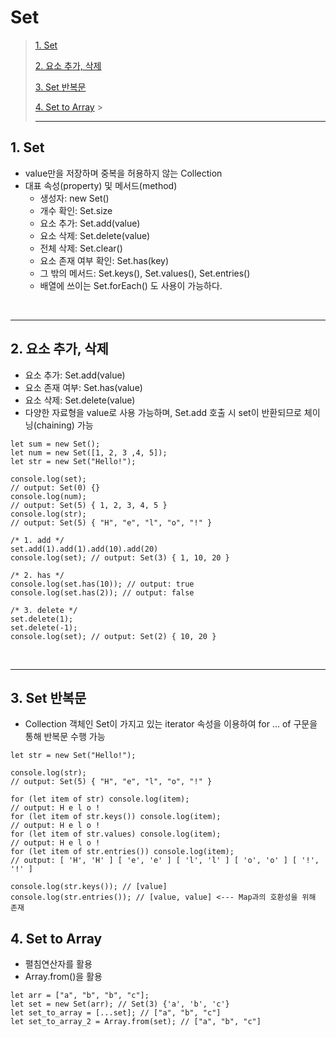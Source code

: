# Set

> [1. Set](#1-set)
>
> [2. 요소 추가, 삭제](#2-요소-추가-삭제)
>
> [3. Set 반복문](#3-set-반복문)
>
> [4. Set to Array](#4-set-to-array) > <br><hr>

## 1. Set

- value만을 저장하며 중복을 허용하지 않는 Collection
- 대표 속성(property) 및 메서드(method)
  - 생성자: new Set()
  - 개수 확인: Set.size
  - 요소 추가: Set.add(value)
  - 요소 삭제: Set.delete(value)
  - 전체 삭제: Set.clear()
  - 요소 존재 여부 확인: Set.has(key)
  - 그 밖의 메서드: Set.keys(), Set.values(), Set.entries()
  - 배열에 쓰이는 Set.forEach() 도 사용이 가능하다.

<br><hr>

## 2. 요소 추가, 삭제

- 요소 추가: Set.add(value)
- 요소 존재 여부: Set.has(value)
- 요소 삭제: Set.delete(value)
- 다양한 자료형을 value로 사용 가능하며, Set.add 호출 시 set이 반환되므로 체이닝(chaining) 가능

```
let sum = new Set();
let num = new Set([1, 2, 3 ,4, 5]);
let str = new Set("Hello!");

console.log(set);
// output: Set(0) {}
console.log(num);
// output: Set(5) { 1, 2, 3, 4, 5 }
console.log(str);
// output: Set(5) { "H", "e", "l", "o", "!" }

/* 1. add */
set.add(1).add(1).add(10).add(20)
console.log(set); // output: Set(3) { 1, 10, 20 }

/* 2. has */
console.log(set.has(10)); // output: true
console.log(set.has(2)); // output: false

/* 3. delete */
set.delete(1);
set.delete(-1);
console.log(set); // output: Set(2) { 10, 20 }
```

<br><hr>

## 3. Set 반복문

- Collection 객체인 Set이 가지고 있는 iterator 속성을 이용하여 for ... of 구문을 통해 반복문 수행 가능

```
let str = new Set("Hello!");

console.log(str);
// output: Set(5) { "H", "e", "l", "o", "!" }

for (let item of str) console.log(item);
// output: H e l o !
for (let item of str.keys()) console.log(item);
// output: H e l o !
for (let item of str.values) console.log(item);
// output: H e l o !
for (let item of str.entries()) console.log(item);
// output: [ 'H', 'H' ] [ 'e', 'e' ] [ 'l', 'l' ] [ 'o', 'o' ] [ '!', '!' ]

console.log(str.keys()); // [value]
console.log(str.entries()); // [value, value] <--- Map과의 호환성을 위해 존재
```

## 4. Set to Array

- 펼침연산자를 활용
- Array.from()을 활용

```
let arr = ["a", "b", "b", "c"];
let set = new Set(arr); // Set(3) {'a', 'b', 'c'}
let set_to_array = [...set]; // ["a", "b", "c"]
let set_to_array_2 = Array.from(set); // ["a", "b", "c"]
```
